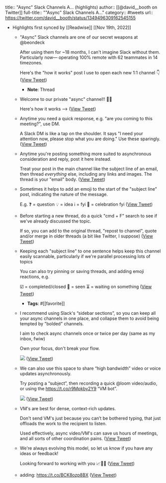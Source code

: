 title:: "Async" Slack Channels A... (highlights)
author:: [[@david__booth on Twitter]]
full-title:: ""Async" Slack Channels A..."
category:: #tweets
url:: https://twitter.com/david__booth/status/1349496309162545155

- Highlights first synced by [[Readwise]] [[Nov 19th, 2022]]
	- "Async" Slack channels are one of our secret weapons at @beondeck
	  
	  After using them for ~18 months, I can't imagine Slack without them. Particularly now— operating 100% remote with 62 teammates in 14 timezones.
	  
	  Here's the "how it works" post I use to open each new 1:1 channel 👇 ([View Tweet](https://twitter.com/david__booth/status/1345205618458517504))
		- **Note**: Thread
	- Welcome to our private "async" channel!! 👋👋
	  
	  Here's how it works —> ([View Tweet](https://twitter.com/david__booth/status/1345205620266291200))
	- Anytime you need a quick response, e.g. "are you coming to this meeting?", use DM.
	  
	  A Slack DM is like a tap on the shoulder. It says "I need your attention now, please stop what you are doing." Use these sparingly. ([View Tweet](https://twitter.com/david__booth/status/1345205622447357954))
	- Anytime you're posting something more suited to asynchronous consideration and reply, post it here instead.
	  
	  Treat your post in the main channel like the subject line of an email, then thread *everything* else, including any links and images. The thread is your "email" body. ([View Tweet](https://twitter.com/david__booth/status/1345205624338931713))
	- Sometimes it helps to add an emoji to the start of the "subject line" post, indicating the nature of the message. 
	  
	  E.g.
	  ❓ = question
	  💡 = idea
	  ℹ️ = fyi
	  🎉 = celebration fyi ([View Tweet](https://twitter.com/david__booth/status/1345205626272563201))
	- Before starting a new thread, do a quick "cmd + F" search to see if we've already discussed the topic.
	  
	  If so, you can add to the original thread, "repost to channel", quote and/or merge in older threads (a bit like Twitter, I suppose) ([View Tweet](https://twitter.com/david__booth/status/1345205629162377216))
	- Keeping each "subject line" to one sentence helps keep this channel easily scannable, particularly if we're parallel processing lots of topics
	  
	  You can also try pinning or saving threads, and adding emoji reactions, e.g.
	  
	  ☑️ = completed/closed
	  👀 = seen
	  ⏳ = waiting on something ([View Tweet](https://twitter.com/david__booth/status/1345205630844375040))
		- **Tags**: #[[favorite]]
	- I recommend using Slack's “sidebar sections”, so you can keep all your async channels in one place, and collapse them to avoid being tempted by "bolded" channels.
	  
	  I aim to check async channels once or twice per day (same as my inbox, fwiw)
	  
	  Own your focus, don't break your flow. 
	  
	  ![](https://pbs.twimg.com/media/EqsXQX6VQAYRRKz.jpg) ([View Tweet](https://twitter.com/david__booth/status/1345205638855421952))
	- We can also use this space to share “high bandwidth” video or voice updates asynchronously.
	  
	  Try posting a “subject”, then recording a quick @loom video/audio, or using the https://t.co/r9Mpkby2Y9 “VM bot”. 
	  
	  ![](https://pbs.twimg.com/media/EqsaG1UUUAEneJD.jpg) ([View Tweet](https://twitter.com/david__booth/status/1345205644316430337))
	- VM's are best for dense, context-rich updates. 
	  
	  Don't send VM's just because you can’t be bothered typing, that just offloads the work to the recipient to listen.
	  
	  Used effectively, async video/VM's can save us hours of meetings, and all sorts of other coordination pains. ([View Tweet](https://twitter.com/david__booth/status/1345205646451376128))
	- We're always evolving this model, so let us know if you have any ideas or feedback! 
	  
	  Looking forward to working with you 📈💪💥 ([View Tweet](https://twitter.com/david__booth/status/1345205648288452608))
	- adding: https://t.co/BCK8ozp8BX ([View Tweet](https://twitter.com/david__booth/status/1349496309162545155))